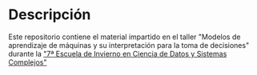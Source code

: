 # Descripción
Este repositorio contiene el material impartido en el taller "Modelos de aprendizaje de máquinas y su interpretación para la toma de decisiones" durante la ["7ª Escuela de Invierno en Ciencia de Datos y Sistemas Complejos"](https://sites.google.com/view/escuela-ciencia-de-datos/p%C3%A1gina-principal)
